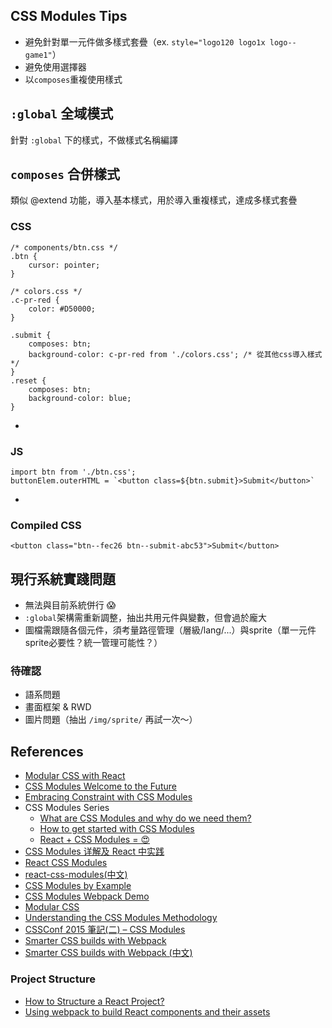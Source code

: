 ## CSS Modules Tips
 - 避免針對單一元件做多樣式套疊（ex. `style="logo120 logo1x logo--game1"`）
 - 避免使用選擇器
 - 以`composes`重複使用樣式

## `:global` 全域模式
針對 `:global` 下的樣式，不做樣式名稱編譯

## `composes` 合併樣式
類似 @extend 功能，導入基本樣式，用於導入重複樣式，達成多樣式套疊

### CSS

    /* components/btn.css */
    .btn {
        cursor: pointer;
    }
    
    /* colors.css */
    .c-pr-red {
        color: #D50000;
    }
    
    .submit {
        composes: btn;
        background-color: c-pr-red from './colors.css'; /* 從其他css導入樣式 */
    }
    .reset {
        composes: btn;
        background-color: blue;
    }
-
### JS
    import btn from './btn.css';
    buttonElem.outerHTML = `<button class=${btn.submit}>Submit</button>`
-
### Compiled CSS
    <button class="btn--fec26 btn--submit-abc53">Submit</button>

## 現行系統實踐問題
 - 無法與目前系統併行 😱
 - `:global`架構需重新調整，抽出共用元件與變數，但會過於龐大
 - 圖檔需跟隨各個元件，須考量路徑管理（層級/lang/...）與sprite（單一元件sprite必要性？統一管理可能性？）

### 待確認
 - 語系問題
 - 畫面框架 & RWD
 - 圖片問題（抽出 `/img/sprite/` 再試一次～）

## References
 - [Modular CSS with React](https://medium.com/@pioul/modular-css-with-react-61638ae9ea3e#.xk8dhx3fn)
 - [CSS Modules Welcome to the Future](https://glenmaddern.com/articles/css-modules)
 - [Embracing Constraint with CSS Modules](https://medium.com/cartogram/embracing-constraint-with-css-modules-89ba3bbcb95d#.6w9h41hv0)
 - CSS Modules Series
    - [What are CSS Modules and why do we need them?](https://css-tricks.com/css-modules-part-1-need/)
    - [How to get started with CSS Modules](https://css-tricks.com/css-modules-part-2-getting-started/)
    - [React + CSS Modules = 😍](https://css-tricks.com/css-modules-part-3-react/)
 - [CSS Modules 详解及 React 中实践](https://zhuanlan.zhihu.com/p/20495964)
 - [React CSS Modules](https://github.com/gajus/react-css-modules)
 - [react-css-modules(中文)](https://segmentfault.com/a/1190000004530909#articleHeader0)
 - [CSS Modules by Example](http://andrewhfarmer.com/css-modules-by-example/)
 - [CSS Modules Webpack Demo](https://css-modules.github.io/webpack-demo/)
 - [Modular CSS](https://amobiz.github.io/2016/04/22/modular-css-notes/)
 - [Understanding the CSS Modules Methodology](https://www.sitepoint.com/understanding-css-modules-methodology/)
 - [CSSConf 2015 筆記(二) – CSS Modules](https://hsinyu00.wordpress.com/2016/02/21/cssconf-2015-%E7%AD%86%E8%A8%98%E4%BA%8C-css-modules/)
 - [Smarter CSS builds with Webpack](https://www.bensmithett.com/smarter-css-builds-with-webpack/)
 - [Smarter CSS builds with Webpack (中文)](http://blog.xunuo.com/smarter-css-builds-with-webpack/)

### Project Structure
 - [How to Structure a React Project?](https://reactjsnews.com/structuring-react-projects)
 - [Using webpack to build React components and their assets](https://simonsmith.io/using-webpack-to-build-react-components-and-their-assets/)
